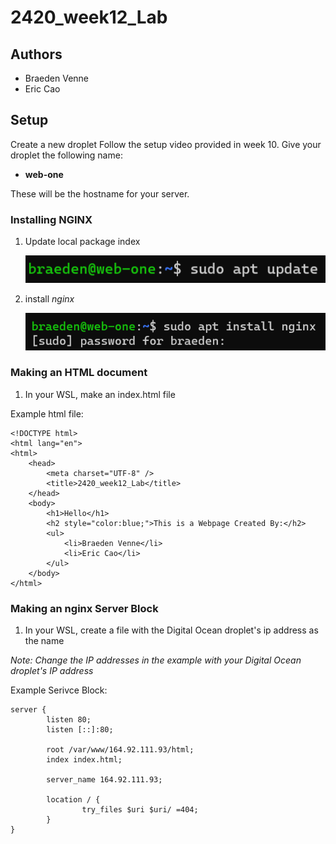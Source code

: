 # 2420_week12_Lab

## Authors
- Braeden Venne
- Eric Cao

## Setup
Create a new droplet
Follow the setup video provided in week 10.
Give your droplet the following name:

- **web-one**

These will be the hostname for your server.

### Installing NGINX
1. Update local package index
   
   ![picture of apt update command](/images/aptupdate.PNG)
   
2. install *nginx* 
    
    ![picture of install nginx command](/images/installnginx.PNG)


### Making an HTML document
1. In your WSL, make an index.html file

Example html file:
```
<!DOCTYPE html>
<html lang="en">
<html>
    <head>
        <meta charset="UTF-8" />
        <title>2420_week12_Lab</title>
    </head>
    <body>
        <h1>Hello</h1>
        <h2 style="color:blue;">This is a Webpage Created By:</h2>
        <ul>
            <li>Braeden Venne</li>
            <li>Eric Cao</li>
        </ul>
    </body>
</html>
```

### Making an nginx Server Block
1. In your WSL, create a file with the Digital Ocean droplet's ip address as the name

*Note: Change the IP addresses in the example with your Digital Ocean droplet's IP address*

Example Serivce Block:
```
server {
        listen 80;
        listen [::]:80;

        root /var/www/164.92.111.93/html;
        index index.html;

        server_name 164.92.111.93;

        location / {
                try_files $uri $uri/ =404;
        }
} 
```
